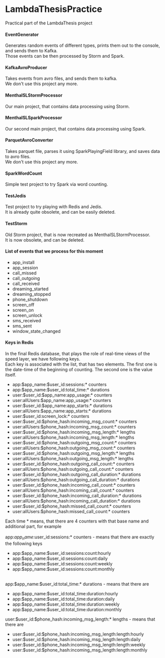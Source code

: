 LambdaThesisPractice
====================

Practical part of the LambdaThesis project

<h4>EventGenerator</h4>

Generates random events of different types, prints them out to the console, and sends them to Kafka.<br />
Those events can be then processed by Storm and Spark.

<h4>KafkaAvroProducer</h4>

Takes events from avro files, and sends them to kafka.<br />
We don't use this project any more.

<h4>MenthalSLStormProcessor</h4>

Our main project, that contains data processing using Storm.

<h4>MenthalSLSparkProcessor</h4>

Our second main project, that contains data processing using Spark.

<h4>ParquetAvroConverter</h4>

Takes parquet file, parses it using SparkPlayingField library, and saves data to avro files.<br />
We don't use this project any more.

<h4>SparkWordCount</h4>

Simple test project to try Spark via word counting.

<h4>TestJedis</h4>

Test project to try playing with Redis and Jedis.<br />
It is already quite obsolete, and can be easily deleted.

<h4>TestStorm</h4>

Old Storm project, that is now recreated as MenthalSLStormProcessor.<br />
It is now obsolete, and can be deleted.

<h4>List of events that we process for this moment</h4>

<ul>
<li>app_install</li>
<li>app_session</li>
<li>call_missed</li>
<li>call_outgoing</li>
<li>call_received</li>
<li>dreaming_started</li>
<li>dreaming_stopped</li>
<li>phone_shutdown</li>
<li>screen_off</li>
<li>screen_on</li>
<li>screen_unlock</li>
<li>sms_received</li>
<li>sms_sent</li>
<li>window_state_changed</li>
</ul>

<h4>Keys in Redis</h4>

In the final Redis database, that plays the role of real-time views of the speed layer, we have following keys.<br />
Each key is associated with the list, that has two elements. The first one is the date-time of the beginning of counting. The second one is the value itself.
<ul>
<li>app:$app_name:$user_id:sessions:* counters</li>
<li>app:$app_name:$user_id:total_time:* durations</li>
<li>user:$user_id:$app_name:app_usage:* counters</li>
<li>user:allUsers:$app_name:app_usage:* counters</li>
<li>user:$user_id:$app_name:app_starts:* durations</li>
<li>user:allUsers:$app_name:app_starts:* durations</li>

<li>user:$user_id:screen_lock:* counters

<li>user:$user_id:$phone_hash:incoming_msg_count:* counters</li>
<li>user:allUsers:$phone_hash:incoming_msg_count:* counters</li>
<li>user:$user_id:$phone_hash:incoming_msg_length:* lengths</li>
<li>user:allUsers:$phone_hash:incoming_msg_length:* lengths</li>

<li>user:$user_id:$phone_hash:outgoing_msg_count:* counters</li>
<li>user:allUsers:$phone_hash:outgoing_msg_count:* counters</li>
<li>user:$user_id:$phone_hash:outgoing_msg_length:* lengths</li>
<li>user:allUsers:$phone_hash:outgoing_msg_length:* lengths</li>

<li>user:$user_id:$phone_hash:outgoing_call_count:* counters</li>
<li>user:allUsers:$phone_hash:outgoing_call_count:* counters</li>
<li>user:$user_id:$phone_hash:outgoing_call_duration:* durations</li>
<li>user:allUsers:$phone_hash:outgoing_call_duration:* durations</li>

<li>user:$user_id:$phone_hash:incoming_call_count:* counters</li>
<li>user:allUsers:$phone_hash:incoming_call_count:* counters</li>
<li>user:$user_id:$phone_hash:incoming_call_duration:* durations</li>
<li>user:allUsers:$phone_hash:incoming_call_duration:* durations</li>

<li>user:$user_id:$phone_hash:missed_call_count:* counters</li>
<li>user:allUsers:$phone_hash:missed_call_count:* counters</li>
</ul>

Each time * means, that there are 4 counters with that base name and additional part, for example<br />
<br />
app:$app_name:$user_id:sessions:* counters - means that there are exactly the following keys<br />
<ul>
<li>app:$app_name:$user_id:sessions:count:hourly</li>
<li>app:$app_name:$user_id:sessions:count:daily</li>
<li>app:$app_name:$user_id:sessions:count:weekly</li>
<li>app:$app_name:$user_id:sessions:count:monthly</li>
</ul>
<br />
app:$app_name:$user_id:total_time:* durations - means that there are
<ul>
<li>app:$app_name:$user_id:total_time:duration:hourly</li>
<li>app:$app_name:$user_id:total_time:duration:daily</li>
<li>app:$app_name:$user_id:total_time:duration:weekly</li>
<li>app:$app_name:$user_id:total_time:duration:monthly</li>
</ul>
user:$user_id:$phone_hash:incoming_msg_length:* lengths - means that there are
<ul>
<li>user:$user_id:$phone_hash:incoming_msg_length:length:hourly</li>
<li>user:$user_id:$phone_hash:incoming_msg_length:length:daily</li>
<li>user:$user_id:$phone_hash:incoming_msg_length:length:weekly</li>
<li>user:$user_id:$phone_hash:incoming_msg_length:length:monthly</li>
</ul>
